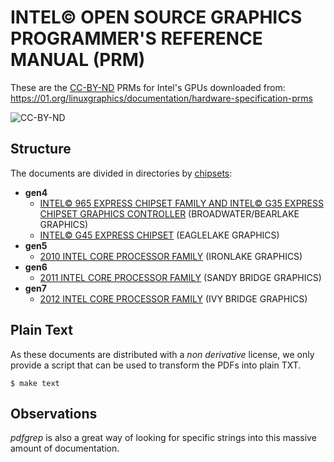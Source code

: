 INTEL&copy; OPEN SOURCE GRAPHICS PROGRAMMER&apos;S REFERENCE MANUAL (PRM)
=========================================================================

These are the
[CC-BY-ND](http://creativecommons.org/licenses/by-nd/3.0/us/) PRMs for
Intel's GPUs downloaded from:
<https://01.org/linuxgraphics/documentation/hardware-specification-prms>

![CC-BY-ND](https://licensebuttons.net/l/by-nd/3.0/us/88x31.png)

Structure
---------

The documents are divided in directories by
[chipsets](https://en.wikipedia.org/wiki/List_of_Intel_graphics_processing_units):

* **gen4**
  * [INTEL&copy; 965 EXPRESS CHIPSET FAMILY AND INTEL&copy; G35 EXPRESS CHIPSET GRAPHICS CONTROLLER](./000_g35) (BROADWATER/BEARLAKE GRAPHICS)
  * [INTEL&copy; G45 EXPRESS CHIPSET](./001_g45) (EAGLELAKE GRAPHICS)
* **gen5**
  * [2010 INTEL CORE PROCESSOR FAMILY](./002_ilk_-_2010) (IRONLAKE GRAPHICS)
* **gen6**
  * [2011 INTEL CORE PROCESSOR FAMILY](./003_snb_-_2011) (SANDY BRIDGE GRAPHICS)
* **gen7**
  * [2012 INTEL CORE PROCESSOR FAMILY](./004_ivb_-_2012) (IVY BRIDGE GRAPHICS)

Plain Text
----------

As these documents are distributed with a _non derivative_ license, we
only provide a script that can be used to transform the PDFs into
plain TXT.

`$ make text
`

Observations
------------

_pdfgrep_ is also a great way of looking for specific strings into
this massive amount of documentation.
